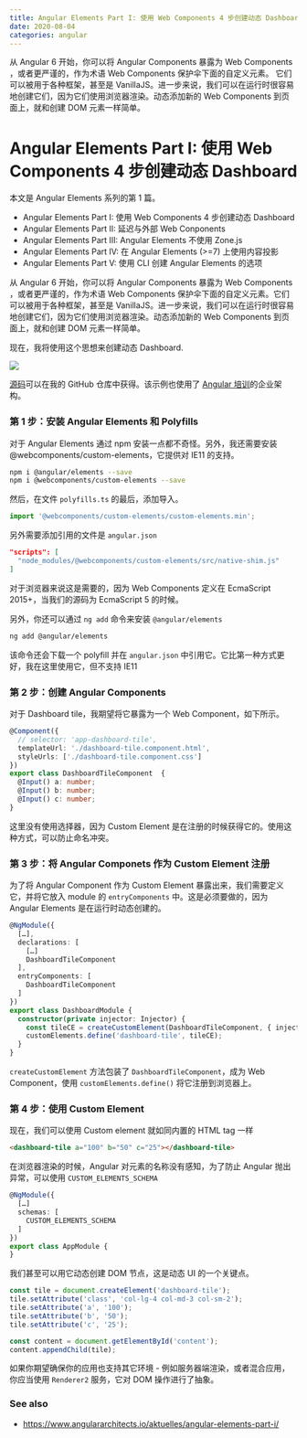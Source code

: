 ```yaml
---
title: Angular Elements Part I: 使用 Web Components 4 步创建动态 Dashboard    
date: 2020-08-04
categories: angular
---
```

从 Angular 6 开始，你可以将 Angular Components 暴露为 Web Components ，或者更严谨的，作为术语 Web Components 保护伞下面的自定义元素。
它们可以被用于各种框架，甚至是 VanillaJS。进一步来说，我们可以在运行时很容易地创建它们，因为它们使用浏览器渲染。动态添加新的 Web Components 到页面上，就和创建 DOM 元素一样简单。
<!-- more -->


# Angular Elements Part I: 使用 Web Components 4 步创建动态 Dashboard

本文是 Angular Elements 系列的第 1 篇。

* Angular Elements Part I: 使用 Web Components 4 步创建动态 Dashboard
* Angular Elements Part II: 延迟与外部 Web Conponents
* Angular Elements Part III: Angular Elements 不使用 Zone.js
* Angular Elements Part IV: 在 Angular Elements (>=7) 上使用内容投影
* Angular Elements Part V: 使用 CLI 创建 Angular Elements 的选项

从 Angular 6 开始，你可以将 Angular Components 暴露为 Web Components ，或者更严谨的，作为术语 Web Components 保护伞下面的自定义元素。它们可以被用于各种框架，甚至是 VanillaJS。进一步来说，我们可以在运行时很容易地创建它们，因为它们使用浏览器渲染。动态添加新的 Web Components 到页面上，就和创建 DOM 元素一样简单。

现在，我将使用这个思想来创建动态 Dashboard.

![](https://i.imgur.com/7wp1Hs5.png)

[源码](https://github.com/manfredsteyer/angular-elements-dashboard)可以在我的 GitHub 仓库中获得。该示例也使用了 [Angular 培训](https://www.angulararchitects.io/schulung/angular-advanced)的企业架构。

### 第 1 步：安装 Angular Elements 和 Polyfills

对于 Angular Elements 通过 npm 安装一点都不奇怪。另外，我还需要安装 @webcomponents/custom-elements，它提供对 IE11 的支持。

```bash
npm i @angular/elements --save
npm i @webcomponents/custom-elements --save
```

然后，在文件 `polyfills.ts` 的最后，添加导入。

```typescript
import '@webcomponents/custom-elements/custom-elements.min';
```

另外需要添加引用的文件是 `angular.json`

```json
"scripts": [
  "node_modules/@webcomponents/custom-elements/src/native-shim.js"
]
```

对于浏览器来说这是需要的，因为 Web Components 定义在 EcmaScript 2015+，当我们的源码为 EcmaScript 5 的时候。

另外，你还可以通过 `ng add` 命令来安装 `@angular/elements` 

```bash
ng add @angular/elements
```

该命令还会下载一个 polyfill 并在 `angular.json` 中引用它。它比第一种方式更好，我在这里使用它，但不支持 IE11

### 第 2 步：创建 Angular Components

对于 Dashboard tile，我期望将它暴露为一个 Web Component，如下所示。

```typescript
@Component({
  // selector: 'app-dashboard-tile',
  templateUrl: './dashboard-tile.component.html',
  styleUrls: ['./dashboard-tile.component.css']
})
export class DashboardTileComponent  {
  @Input() a: number;
  @Input() b: number;
  @Input() c: number;
}
```

这里没有使用选择器，因为 Custom Element 是在注册的时候获得它的。使用这种方式，可以防止命名冲突。

### 第 3 步：将 Angular Componets 作为 Custom Element 注册

为了将 Angular Component 作为 Custom Element 暴露出来，我们需要定义它，并将它放入 module 的 `entryComponents` 中。这是必须要做的，因为 Angular Elements 是在运行时动态创建的。

```typescript
@NgModule({
  […],
  declarations: [
    […]
    DashboardTileComponent
  ],
  entryComponents: [
    DashboardTileComponent
  ]
})
export class DashboardModule { 
  constructor(private injector: Injector) {
    const tileCE = createCustomElement(DashboardTileComponent, { injector: this.injector });
    customElements.define('dashboard-tile', tileCE);
  }
}
```

`createCustomElement` 方法包装了 `DashboardTileComponent`，成为 Web Component，使用 `customElements.define()` 将它注册到浏览器上。

### 第 4 步：使用 Custom Element

现在，我们可以使用 Custom element 就如同内置的 HTML tag 一样

```html
<dashboard-tile a="100" b="50" c="25"></dashboard-tile>
```

在浏览器渲染的时候，Angular 对元素的名称没有感知，为了防止 Angular 抛出异常，可以使用 `CUSTOM_ELEMENTS_SCHEMA`

```typescript
@NgModule({
  […]
  schemas: [
    CUSTOM_ELEMENTS_SCHEMA
  ]
})
export class AppModule {
}
```

我们甚至可以用它动态创建 DOM 节点，这是动态 UI 的一个关键点。

```javascript
const tile = document.createElement('dashboard-tile');
tile.setAttribute('class', 'col-lg-4 col-md-3 col-sm-2');
tile.setAttribute('a', '100');
tile.setAttribute('b', '50');
tile.setAttribute('c', '25');

const content = document.getElementById('content');
content.appendChild(tile);
```

如果你期望确保你的应用也支持其它环境 - 例如服务器端渲染，或者混合应用，你应当使用 `Renderer2` 服务，它对 DOM 操作进行了抽象。




### See also

* https://www.angulararchitects.io/aktuelles/angular-elements-part-i/


